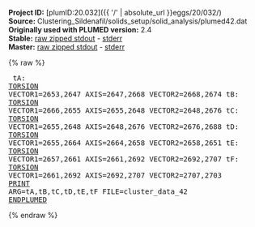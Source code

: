 **Project ID:** [plumID:20.032]({{ '/' | absolute_url }}eggs/20/032/)  
**Source:** Clustering_Sildenafil/solids_setup/solid_analysis/plumed42.dat  
**Originally used with PLUMED version:** 2.4  
**Stable:** [raw zipped stdout](plumed42.dat.plumed.stdout.txt.zip) - [stderr](plumed42.dat.plumed.stderr)  
**Master:** [raw zipped stdout](plumed42.dat.plumed_master.stdout.txt.zip) - [stderr](plumed42.dat.plumed_master.stderr)  

{% raw %}<pre>
tA: <a href="https://plumed.github.io/doc-master/user-doc/html/_t_o_r_s_i_o_n.html">TORSION</a> VECTOR1=2653,2647 AXIS=2647,2668 VECTOR2=2668,2674
tB: <a href="https://plumed.github.io/doc-master/user-doc/html/_t_o_r_s_i_o_n.html">TORSION</a> VECTOR1=2666,2655 AXIS=2655,2648 VECTOR2=2648,2676
tC: <a href="https://plumed.github.io/doc-master/user-doc/html/_t_o_r_s_i_o_n.html">TORSION</a> VECTOR1=2655,2648 AXIS=2648,2676 VECTOR2=2676,2688
tD: <a href="https://plumed.github.io/doc-master/user-doc/html/_t_o_r_s_i_o_n.html">TORSION</a> VECTOR1=2655,2664 AXIS=2664,2658 VECTOR2=2658,2651
tE: <a href="https://plumed.github.io/doc-master/user-doc/html/_t_o_r_s_i_o_n.html">TORSION</a> VECTOR1=2657,2661 AXIS=2661,2692 VECTOR2=2692,2707
tF: <a href="https://plumed.github.io/doc-master/user-doc/html/_t_o_r_s_i_o_n.html">TORSION</a> VECTOR1=2661,2692 AXIS=2692,2707 VECTOR2=2707,2703
<a href="https://plumed.github.io/doc-master/user-doc/html/_p_r_i_n_t.html">PRINT</a> ARG=tA,tB,tC,tD,tE,tF FILE=cluster_data_42
<a href="https://plumed.github.io/doc-master/user-doc/html/_e_n_d_p_l_u_m_e_d.html">ENDPLUMED</a>
</pre>{% endraw %}
